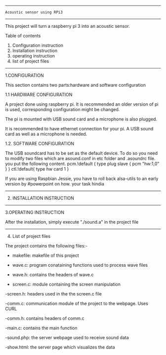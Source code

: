 
----------------------------------------
	Acoustic sensor using RPi3
-----------------------------------------


This project will turn a raspberry pi 3 into an acoustic sensor.

Table of contents
 
1. Configuration instruction
2. Installation instruction
3. operating instruction
4. list of project files
------------------------------------------

1.CONFIGURATION

This section contains two parts:hardware and software configuration

1.1 HARDWARE CONFIGURATION

A project done using raspberry pi. It is recommended an older version of pi is used, corresponding configuration might be changed.

The pi is mounted with USB sound card and a microphone is also plugged.

It is recommended to have ethernet connection for your pi. A USB sound card as well as a microphone is needed.

1.2. SOFTWARE CONFIGURATION

The USB soundcard has to be set as the default device. To do so you need to modify two files which are asound.conf in etc folder and .asoundrc file. you put the following content.
pcm.!default {
	type plug
	slave {
		pcm "hw:1,0"
	}
}
ctl.!default{
	type hw 
	card 1
}

If you are using Raspbian Jessie, you have to roll back alsa-utils to an early version by #powerpoint on how. your task hindia

----------------------------------

2. INSTALLATION INSTRUCTION

----------------------------

3.OPERATING INSTRUCTION

After the installation, simply execute "./sound.a" in the project file

-----------------------------

4. List of project files

The project contains the following files:-

- makefile: makefile of this project

- wave.c: program conataining functions used to process wave files

- wave.h: contains the headers of wave.c

- screen.c: module containing the screen manipulation

-screen.h: headers used in the the screen.c file

-comm.c: communication module of the project to the webpage. Uses CURL

-comm.h: contains headers of comm.c

-main.c: contains the main function

-sound.php: the server webpage used to receive sound data 

-show.html: the server page which visualizes the data 
